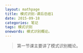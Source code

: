 ```yaml
---
layout: mathpage
title: 模式识别-课后总结1
date: 2015-09-18
categories: 笔记
tags: 模式识别
onewords: 模式识别概论。
---
```

> 第一节课主要讲了模式识别概论。




